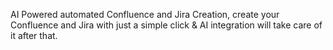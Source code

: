 AI Powered automated Confluence and Jira Creation, create your Confluence and Jira with just a simple click & AI integration will take care of it after that.
